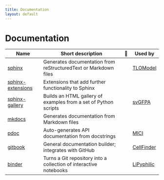 ```yaml
---
title: Documentation
layout: default
---
```


# Documentation

|  Name     | Short description | 🚦 | Used by |
| -------- | ------------------| ---- | ----- |
| [sphinx](https://www.sphinx-doc.org/en/master/) | Generates documentation from reStructuredText or Markdown files |  | [TLOModel](https://github.com/UCL/TLOmodel) |
| [sphinx-extensions](https://www.sphinx-doc.org/en/master/usage/extensions/index.html) | Extensions that add further functionality to Sphinx |  |  |
| [sphinx-gallery](https://sphinx-gallery.github.io/stable/index.html) | Builds an HTML gallery of examples from a set of Python scripts |  | [svGFPA](https://github.com/joacorapela/svGPFA) |
| [mkdocs](https://www.mkdocs.org/) | Generates documentation from Markdown files |  |  |
| [pdoc](https://pdoc.dev/) | Auto-generates API documentation from docstrings |  | [MICI](https://github.com/matt-graham/mici) |
| [gitbook](https://www.gitbook.com/) | General documentation builder; integrates with GitHub |  | [CellFinder](https://github.com/brainglobe/cellfinder-napari) |
| [binder](https://mybinder.org/) | Turns a Git repository into a collection of interactive notebooks |  | [LiPyphilic](https://github.com/p-j-smith/lipyphilic) |
